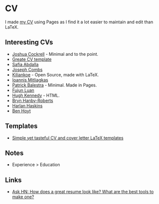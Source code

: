 # CV
I made [my CV](http://nikitavoloboev.xyz/cv.pdf) using Pages as I find it a lot easier to maintain and edit than LaTeX.

## Interesting CVs
- [Joshua Cockrell](http://joshcockrell.com/joshua_cockrell_resume.pdf) - Minimal and to the point.
- [Greate CV template](https://github.com/barrucadu/cv)
- [Safia Abdalla](https://cloudup.com/cqozUYp889k)
- [Joseph Combs](https://www.josephecombs.com/resume/)
- [Kiliankoe](https://github.com/kiliankoe/cv) - Open Source, made with LaTeX.
- [Ioannis Mitliagkas](http://mitliagkas.github.io/cv.pdf)
- [Patrick Balestra](https://patrickbalestra.com/CV.pdf) - Minimal. Made in Pages.
- [Fujun Luan](http://www.cs.cornell.edu/~fujun/files/Fujun_cv.pdf)
- [Hugh Kennedy](http://hughsk.io/resume/) - HTML.
- [Bryn Hanby-Roberts](http://bryn.co.uk/cv.pdf)
- [Harlan Haskins](https://www.harlanhaskins.com/files/Resume.pdf)
- [Ben Hoyt](http://benhoyt.com/cv/)

## Templates
- [Simple yet tasteful CV and cover letter LaTeX templates](https://github.com/lorenzosaino/simpletexcv)

## Notes
- Experience > Education

## Links
- [Ask HN: How does a great resume look like? What are the best tools to make one?](https://news.ycombinator.com/item?id=16659255)